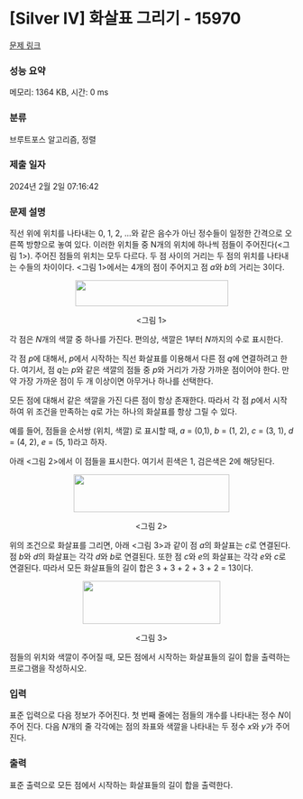 # [Silver IV] 화살표 그리기 - 15970 

[문제 링크](https://www.acmicpc.net/problem/15970) 

### 성능 요약

메모리: 1364 KB, 시간: 0 ms

### 분류

브루트포스 알고리즘, 정렬

### 제출 일자

2024년 2월 2일 07:16:42

### 문제 설명

<p>직선 위에 위치를 나타내는 0, 1, 2, ...와 같은 음수가 아닌 정수들이 일정한 간격으로 오른쪽 방향으로 놓여 있다. 이러한 위치들 중 N개의 위치에 하나씩 점들이 주어진다(<그림 1>). 주어진 점들의 위치는 모두 다르다. 두 점 사이의 거리는 두 점의 위치를 나타내는 수들의 차이이다. <그림 1>에서는 4개의 점이 주어지고 점 <em>a</em>와 <em>b</em>의 거리는 3이다.</p>

<p style="text-align: center;"><img alt="" src="" style="width: 271px; height: 46px;"></p>

<p style="text-align: center;"><그림 1></p>

<p>각 점은 <em>N</em>개의 색깔 중 하나를 가진다. 편의상, 색깔은 1부터 <em>N</em>까지의 수로 표시한다.</p>

<p>각 점 <em>p</em>에 대해서, <em>p</em>에서 시작하는 직선 화살표를 이용해서 다른 점 <em>q</em>에 연결하려고 한다. 여기서, 점 <em>q</em>는 <em>p</em>와 같은 색깔의 점들 중 <em>p</em>와 거리가 가장 가까운 점이어야 한다. 만약 가장 가까운 점이 두 개 이상이면 아무거나 하나를 선택한다.</p>

<p>모든 점에 대해서 같은 색깔을 가진 다른 점이 항상 존재한다. 따라서 각 점 <em>p</em>에서 시작하여 위 조건을 만족하는 <em>q</em>로 가는 하나의 화살표를 항상 그릴 수 있다.</p>

<p>예를 들어, 점들을 순서쌍 (위치, 색깔) 로 표시할 때, <em>a</em> = (0,1), <em>b</em> = (1, 2), <em>c</em> = (3, 1), <em>d</em> = (4, 2), <em>e</em> = (5, 1)라고 하자. </p>

<p>아래 <그림 2>에서 이 점들을 표시한다. 여기서 흰색은 1, 검은색은 2에 해당된다.</p>

<p style="text-align: center;"><img alt="" src="https://upload.acmicpc.net/42d4e7c4-f4c8-4234-ad4b-4bcc86f3502e/-/preview/" style="width: 276px; height: 67px;"></p>

<p style="text-align: center;"><그림 2></p>

<p>위의 조건으로 화살표를 그리면, 아래 <그림 3>과 같이 점 <em>a</em>의 화살표는 <em>c</em>로 연결된다. 점 <em>b</em>와 <em>d</em>의 화살표는 각각 <em>d</em>와 <em>b</em>로 연결된다. 또한 점 <em>c</em>와 <em>e</em>의 화살표는 각각 <em>e</em>와 <em>c</em>로 연결된다. 따라서 모든 화살표들의 길이 합은 3 + 3 + 2 + 3 + 2 = 13이다.</p>

<p style="text-align: center;"><img alt="" src="https://upload.acmicpc.net/157c0a3e-059f-4b1b-a714-39a0081a72b9/-/preview/" style="width: 244px; height: 76px;"></p>

<p style="text-align: center;"><그림 3></p>

<p>점들의 위치와 색깔이 주어질 때, 모든 점에서 시작하는 화살표들의 길이 합을 출력하는 프로그램을 작성하시오.</p>

### 입력 

 <p>표준 입력으로 다음 정보가 주어진다. 첫 번째 줄에는 점들의 개수를 나타내는 정수 <em>N</em>이 주어 진다. 다음 <em>N</em>개의 줄 각각에는 점의 좌표와 색깔을 나타내는 두 정수 <em>x</em>와 <em>y</em>가 주어진다.</p>

### 출력 

 <p>표준 출력으로 모든 점에서 시작하는 화살표들의 길이 합을 출력한다.</p>

